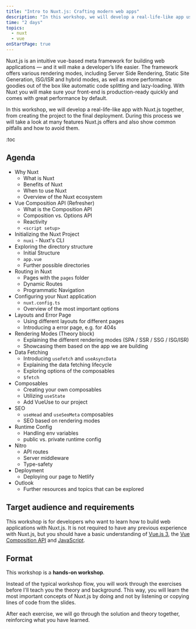```yaml
---
title: "Intro to Nuxt.js: Crafting modern web apps"
description: "In this workshop, we will develop a real-life-like app using Nuxt.js - from creating the project to the final deployment. During this process we will take a look at various of the core features Nuxt.js offers and also show common pitfalls and how to avoid them."
time: "2 days"
topics:
  - nuxt
  - vue
onStartPage: true
---
```


Nuxt.js is an intuitive vue-based meta framework for building web applications &mdash; and it will make a developer’s life easier. The framework offers various rendering modes, including Server Side Rendering, Static Site Generation, ISG/ISR and hybrid modes, as well as more performance goodies out of the box like automatic code splitting and lazy-loading. With Nuxt you will make sure your front-end is production-ready quickly and comes with great performance by default.

In this workshop, we will develop a real-life-like app with Nuxt.js together, from creating the project to the final deployment. During this process we will take a look at many features Nuxt.js offers and also show common pitfalls and how to avoid them.

:toc

## Agenda

* Why Nuxt
  * What is Nuxt
  * Benefits of Nuxt
  * When to use Nuxt
  * Overview of the Nuxt ecosystem
* Vue Composition API (Refresher)
  * What is the Composition API
  * Composition vs. Options API
  * Reactivity
  * `<script setup>`
* Initializing the Nuxt Project
  * `nuxi` - Nuxt's CLI
* Exploring the directory structure
  * Initial Structure
  * `app.vue`
  * Further possible directories
* Routing in Nuxt
  * Pages with the `pages` folder
  * Dynamic Routes
  * Programmatic Navigation
* Configuring your Nuxt application
  * `nuxt.config.ts`
  * Overview of the most important options
* Layouts and Error Page
  * Using different layouts for different pages
  * Introducing a error page, e.g. for 404s
* Rendering Modes (Theory block)
  * Explaining the different rendering modes (SPA / SSR / SSG / ISG/ISR)
  * Showcasing them based on the app we are building
* Data Fetching
  * Introducing `useFetch` and `useAsyncData`
  * Explaining the data fetching lifecycle
  * Exploring options of the composables
  * `$fetch`
* Composables
  * Creating your own composables
  * Utilizing `useState`
  * Add VueUse to our project
* SEO
  * `useHead` and `useSeoMeta` composables
  * SEO based on rendering modes
* Runtime Config
  * Handling env variables
  * public vs. private runtime config
* Nitro
  * API routes
  * Server middleware
  * Type-safety
* Deployment
  * Deploying our page to Netlify
* Outlook
  * Further resources and topics that can be explored

## Target audience and requirements

This workshop is for developers who want to learn how to build web applications with Nuxt.js. It is not required to have any previous experience with Nuxt.js, but you should have a basic understanding of [Vue.js 3](/workshops/vue-beginner/), the [Vue Composition API](/workshops/vue-composition-api/) and [JavaScript](/workshops/javascript-beginner/).

## Format

This workshop is a **hands-on workshop**.

Instead of the typical workshop flow, you will work through the exercises before I'll teach you the theory and background. This way, you will learn the most important concepts of Nuxt.js by doing and not by listening or copying lines of code from the slides.

After each exercise, we will go through the solution and theory together, reinforcing what you have learned.
